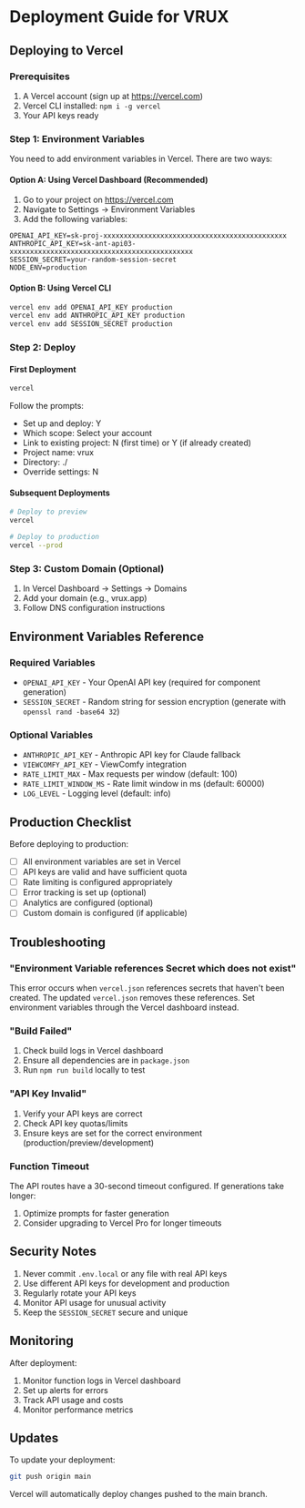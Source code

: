 # Deployment Guide for VRUX

## Deploying to Vercel

### Prerequisites
1. A Vercel account (sign up at https://vercel.com)
2. Vercel CLI installed: `npm i -g vercel`
3. Your API keys ready

### Step 1: Environment Variables

You need to add environment variables in Vercel. There are two ways:

#### Option A: Using Vercel Dashboard (Recommended)
1. Go to your project on https://vercel.com
2. Navigate to Settings → Environment Variables
3. Add the following variables:

```
OPENAI_API_KEY=sk-proj-xxxxxxxxxxxxxxxxxxxxxxxxxxxxxxxxxxxxxxxxxxxxx
ANTHROPIC_API_KEY=sk-ant-api03-xxxxxxxxxxxxxxxxxxxxxxxxxxxxxxxxxxxxxxxxxxxxx
SESSION_SECRET=your-random-session-secret
NODE_ENV=production
```

#### Option B: Using Vercel CLI
```bash
vercel env add OPENAI_API_KEY production
vercel env add ANTHROPIC_API_KEY production
vercel env add SESSION_SECRET production
```

### Step 2: Deploy

#### First Deployment
```bash
vercel
```

Follow the prompts:
- Set up and deploy: Y
- Which scope: Select your account
- Link to existing project: N (first time) or Y (if already created)
- Project name: vrux
- Directory: ./
- Override settings: N

#### Subsequent Deployments
```bash
# Deploy to preview
vercel

# Deploy to production
vercel --prod
```

### Step 3: Custom Domain (Optional)

1. In Vercel Dashboard → Settings → Domains
2. Add your domain (e.g., vrux.app)
3. Follow DNS configuration instructions

## Environment Variables Reference

### Required Variables
- `OPENAI_API_KEY` - Your OpenAI API key (required for component generation)
- `SESSION_SECRET` - Random string for session encryption (generate with `openssl rand -base64 32`)

### Optional Variables
- `ANTHROPIC_API_KEY` - Anthropic API key for Claude fallback
- `VIEWCOMFY_API_KEY` - ViewComfy integration
- `RATE_LIMIT_MAX` - Max requests per window (default: 100)
- `RATE_LIMIT_WINDOW_MS` - Rate limit window in ms (default: 60000)
- `LOG_LEVEL` - Logging level (default: info)

## Production Checklist

Before deploying to production:

- [ ] All environment variables are set in Vercel
- [ ] API keys are valid and have sufficient quota
- [ ] Rate limiting is configured appropriately
- [ ] Error tracking is set up (optional)
- [ ] Analytics are configured (optional)
- [ ] Custom domain is configured (if applicable)

## Troubleshooting

### "Environment Variable references Secret which does not exist"
This error occurs when `vercel.json` references secrets that haven't been created. The updated `vercel.json` removes these references. Set environment variables through the Vercel dashboard instead.

### "Build Failed"
1. Check build logs in Vercel dashboard
2. Ensure all dependencies are in `package.json`
3. Run `npm run build` locally to test

### "API Key Invalid"
1. Verify your API keys are correct
2. Check API key quotas/limits
3. Ensure keys are set for the correct environment (production/preview/development)

### Function Timeout
The API routes have a 30-second timeout configured. If generations take longer:
1. Optimize prompts for faster generation
2. Consider upgrading to Vercel Pro for longer timeouts

## Security Notes

1. Never commit `.env.local` or any file with real API keys
2. Use different API keys for development and production
3. Regularly rotate your API keys
4. Monitor API usage for unusual activity
5. Keep the `SESSION_SECRET` secure and unique

## Monitoring

After deployment:
1. Monitor function logs in Vercel dashboard
2. Set up alerts for errors
3. Track API usage and costs
4. Monitor performance metrics

## Updates

To update your deployment:
```bash
git push origin main
```

Vercel will automatically deploy changes pushed to the main branch.